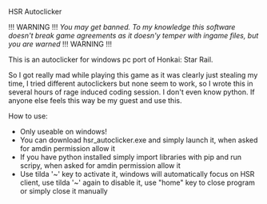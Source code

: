 HSR Autoclicker

!!! WARNING !!! _You may get banned. To my knowledge this software doesn't break game agreements as it doesn'y temper with ingame files, but you are warned_ !!! WARNING !!!

This is an autoclicker for windows pc port of Honkai: Star Rail. 

So I got really mad while playing this game as it was clearly just stealing my time, I tried different autoclickers but none seem to work, so I wrote this in several hours of rage induced coding session. I don't even know python. If anyone else feels this way be my guest and use this.

How to use:
* Only useable on windows!
* You can download hsr_autoclicker.exe and simply launch it, when asked for amdin permission allow it
* If you have python installed simply import libraries with pip and run scripy, when asked for amdin permission allow it
* Use tilda '\~' key to activate it, windows will automatically focus on HSR client, use tilda '\~' again to disable it, use "home" key to close program or simply close it manually


